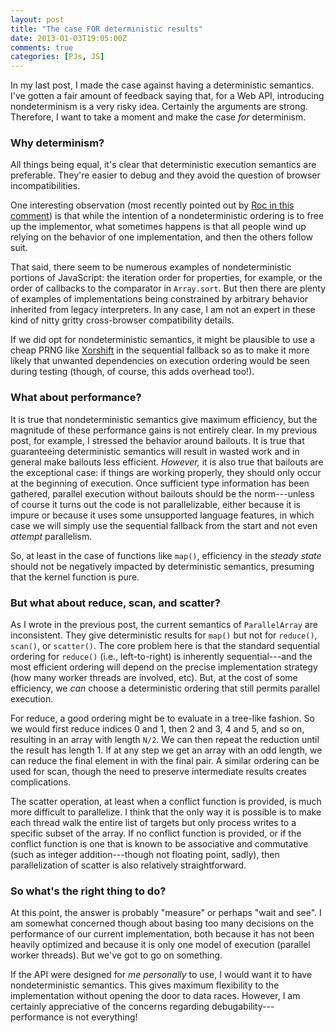 ```yaml
---
layout: post
title: "The case FOR deterministic results"
date: 2013-01-03T19:05:00Z
comments: true
categories: [PJs, JS]
---
```


In my last post, I made the case against having a deterministic
semantics.  I've gotten a fair amount of feedback saying that, for a
Web API, introducing nondeterminism is a very risky idea.  Certainly
the arguments are strong.  Therefore, I want to take a moment and make
the case *for* determinism.

<!-- more -->

### Why determinism?

All things being equal, it's clear that deterministic execution
semantics are preferable.  They're easier to debug and they avoid the
question of browser incompatibilities.  

One interesting observation (most recently pointed out by
[Roc in this comment][roc]) is that while the intention of a
nondeterministic ordering is to free up the implementor, what
sometimes happens is that all people wind up relying on the behavior
of one implementation, and then the others follow suit.

That said, there seem to be numerous examples of nondeterministic
portions of JavaScript: the iteration order for properties, for
example, or the order of callbacks to the comparator in `Array.sort`.
But then there are plenty of examples of implementations being
constrained by arbitrary behavior inherited from legacy interpreters.
In any case, I am not an expert in these kind of nitty gritty
cross-browser compatibility details.

If we did opt for nondeterministic semantics, it might be plausible to
use a cheap PRNG like [Xorshift][xor] in the sequential fallback so as
to make it more likely that unwanted dependencies on execution
ordering would be seen during testing (though, of course, this adds
overhead too!).

### What about performance?

It is true that nondeterministic semantics give maximum efficiency,
but the magnitude of these performance gains is not entirely clear.
In my previous post, for example, I stressed the behavior around
bailouts.  It is true that guaranteeing deterministic semantics will
result in wasted work and in general make bailouts less efficient.
*However,* it is also true that bailouts are the exceptional case: if
things are working properly, they should only occur at the beginning
of execution.  Once sufficient type information has been gathered,
parallel execution without bailouts should be the norm---unless of
course it turns out the code is not parallelizable, either because it
is impure or because it uses some unsupported language features, in
which case we will simply use the sequential fallback from the start
and not even *attempt* parallelism.

So, at least in the case of functions like `map()`, efficiency in the
*steady state* should not be negatively impacted by deterministic
semantics, presuming that the kernel function is pure.

### But what about reduce, scan, and scatter?

As I wrote in the previous post, the current semantics of
`ParallelArray` are inconsistent.  They give deterministic results for
`map()` but not for `reduce()`, `scan()`, or `scatter()`.  The core
problem here is that the standard sequential ordering for `reduce()`
(i.e., left-to-right) is inherently sequential---and the most
efficient ordering will depend on the precise implementation strategy
(how many worker threads are involved, etc). But, at the cost of some
efficiency, we *can* choose a deterministic ordering that still
permits parallel execution.

For reduce, a good ordering might be to evaluate in a tree-like
fashion.  So we would first reduce indices 0 and 1, then 2 and 3, 4
and 5, and so on, resulting in an array with length `N/2`.  We can
then repeat the reduction until the result has length 1.  If at any
step we get an array with an odd length, we can reduce the final
element in with the final pair.  A similar ordering can be used for
scan, though the need to preserve intermediate results creates
complications.

The scatter operation, at least when a conflict function is provided,
is much more difficult to parallelize.  I think that the only way it
is possible is to make each thread walk the entire list of targets but
only process writes to a specific subset of the array.  If no conflict
function is provided, or if the conflict function is one that is known
to be associative and commutative (such as integer addition---though
not floating point, sadly), then parallelization of scatter is also
relatively straightforward.

### So what's the right thing to do?

At this point, the answer is probably "measure" or perhaps "wait and
see".  I am somewhat concerned though about basing too many decisions
on the performance of our current implementation, both because it has
not been heavily optimized and because it is only one model of
execution (parallel worker threads).  But we've got to go on
something.

If the API were designed for *me personally* to use, I would want it
to have nondeterministic semantics.  This gives maximum flexibility to
the implementation without opening the door to data races.  However, I
am certainly appreciative of the concerns regarding
debugability---performance is not everything!

[roc]: http://smallcultfollowing.com/babysteps/blog/2013/01/02/deterministic-or-not/#comment-753987533
[xor]: http://en.wikipedia.org/wiki/Xorshift
